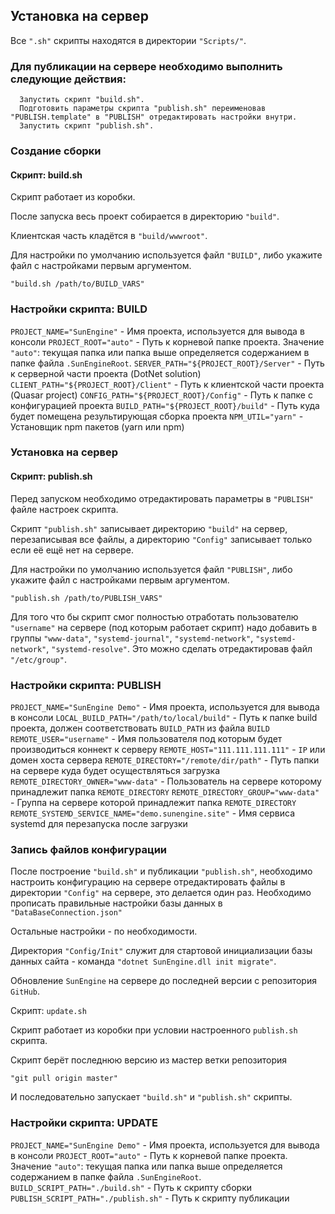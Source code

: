 ## Установка на сервер

Все `".sh"` скрипты находятся в директории `"Scripts/"`.


### Для публикации на сервере необходимо выполнить следующие действия:

```
  Запустить скрипт "build.sh".
  Подготовить параметры скрипта "publish.sh" переименовав "PUBLISH.template" в "PUBLISH" отредактировать настройки внутри.
  Запустить скрипт "publish.sh".
```


### Создание сборки

#### Скрипт: build.sh

Скрипт работает из коробки. 

После запуска весь проект собирается в директорию `"build"`.

Клиентская часть кладётся в `"build/wwwroot"`.

Для настройки по умолчанию используется файл `"BUILD"`, либо укажите файл с настройками первым аргументом.

```
"build.sh /path/to/BUILD_VARS"
```


### Настройки скрипта: BUILD

`PROJECT_NAME="SunEngine"` - Имя проекта, используется для вывода в консоли
`PROJECT_ROOT="auto"`      - Путь к корневой папке проекта.
                           Значение `"auto"`: текущая папка или папка выше определяется содержанием в папке файла `.SunEngineRoot`.
`SERVER_PATH="${PROJECT_ROOT}/Server"` - Путь к серверной части проекта (DotNet solution)
`CLIENT_PATH="${PROJECT_ROOT}/Client"` - Путь к клиентской части проекта (Quasar project)
`CONFIG_PATH="${PROJECT_ROOT}/Config"` - Путь к папке с конфигурацией проекта
`BUILD_PATH="${PROJECT_ROOT}/build"`   - Путь куда будет помещена результирующая сборка проекта
`NPM_UTIL="yarn"`                      - Установщик npm пакетов (yarn или npm)

### Установка на сервер

#### Скрипт: publish.sh

Перед запуском необходимо отредактировать параметры в `"PUBLISH"` файле настроек скрипта.

Скрипт `"publish.sh"` записывает директорию `"build"` на сервер, перезаписывая все файлы, а директорию `"Config"` записывает только если её ещё нет на сервере.

Для настройки по умолчанию используется файл `"PUBLISH"`, либо укажите файл с настройками первым аргументом.

```
"publish.sh /path/to/PUBLISH_VARS"
```


Для того что бы скрипт смог полностью отработать пользователю `"username"` на сервере (под которым работает скрипт)  надо добавить в группы `"www-data"`, `"systemd-journal"`, `"systemd-network"`, `"systemd-network"`, `"systemd-resolve"`. Это можно сделать отредактировав файл `"/etc/group"`.


### Настройки скрипта: PUBLISH

`PROJECT_NAME="SunEngine Demo"`           - Имя проекта, используется для вывода в консоли
`LOCAL_BUILD_PATH="/path/to/local/build"` - Путь к папке build проекта, должен соответствовать `BUILD_PATH` из файла `BUILD`
`REMOTE_USER="username"`                  - Имя пользователя под которым будет производиться коннект к серверу
`REMOTE_HOST="111.111.111.111"`           - `IP` или домен хоста сервера
`REMOTE_DIRECTORY="/remote/dir/path"`     - Путь папки на сервере куда будет осуществляться загрузка
`REMOTE_DIRECTORY_OWNER="www-data"`       - Пользователь на сервере которому принадлежит папка `REMOTE_DIRECTORY`
`REMOTE_DIRECTORY_GROUP="www-data"`       - Группа на сервере которой принадлежит папка `REMOTE_DIRECTORY`
`REMOTE_SYSTEMD_SERVICE_NAME="demo.sunengine.site"`  - Имя сервиса systemd для перезапуска после загрузки


### Запись файлов конфигурации

После построение `"build.sh"` и публикации `"publish.sh"`, необходимо настроить конфигурацию на сервере отредактировать файлы в директории `"Config"` на сервере, это делается один раз.
Необходимо прописать правильные настройки базы данных в `"DataBaseConnection.json"`

Остальные настройки - по необходимости.

Директория `"Config/Init"` служит для стартовой инициализации базы данных сайта - команда `"dotnet SunEngine.dll init migrate"`.

Обновление `SunEngine` на сервере до последней версии с репозитория `GitHub`.

Скрипт: `update.sh`

Скрипт работает из коробки при условии настроенного `publish.sh` скрипта.

Скрипт берёт последнюю версию из мастер ветки репозитория
```
"git pull origin master"
```


И последовательно запускает `"build.sh"` и `"publish.sh"` скрипты.


### Настройки скрипта: UPDATE

`PROJECT_NAME="SunEngine Demo"`   - Имя проекта, используется для вывода в консоли
`PROJECT_ROOT="auto"`             - Путь к корневой папке проекта.
                                  Значение `"auto"`: текущая папка или папка выше определяется содержанием в папке файла `.SunEngineRoot`.
`BUILD_SCRIPT_PATH="./build.sh"`      - Путь к скрипту сборки
`PUBLISH_SCRIPT_PATH="./publish.sh"`  - Путь к скрипту публикации

